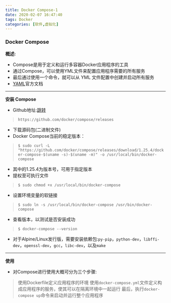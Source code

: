 ```yaml
---
title: Docker Compose-1
date: 2020-02-07 16:47:40
tags: Docker
categories: [软件,虚拟化]
---
```


### Docker Compose

**概述:**

* Compose是用于定义和运行多容器Docker应用程序的工具
* 通过Compose，可以使用YML文件来配置应用程序需要的所有服务
* 最后通过使用一个命令，就可以从 YML 文件配置中创建并启动所有服务
* [YAML](https://yaml.org/)官方文档

---

**安装 Compose**

* Github地址:[跳转](https://github.com/docker/compose/releases)
> `https://github.com/docker/compose/releases`

* 下载源码包(二进制文件)
* Docker Compose当前的稳定版本：
> `$ sudo curl -L "https://github.com/docker/compose/releases/download/1.25.4/docker-compose-$(uname -s)-$(uname -m)" -o /usr/local/bin/docker-compose`
* 其中的1.25.4为版本号，可用于指定版本
* 提权至可执行文件
> `$ sudo chmod +x /usr/local/bin/docker-compose`
* 设置环境变量的软链接
> `$ sudo ln -s /usr/local/bin/docker-compose /usr/bin/docker-compose`
* 查看版本，以测试是否安装成功
> `$ docker-compose --version`
* 对于Alpine/Linux发行版，需要安装依赖包:`py-pip`，`python-dev`，`libffi-dev`，`openssl-dev`，`gcc`，`libc-dev`，以及`make`

---

**使用**
* 对Compose进行使用大概可分为三个步骤:
> 使用Dockerfile定义应用程序的环境
> 使用`docker-compose.yml`文件定义构成应用程序的服务，使其可以在隔离环境中一起运行
> 最后，执行`docker-compose up`命令来启动并运行整个应用程序

